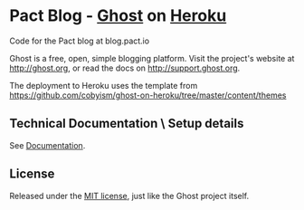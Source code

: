 # Pact Blog - [Ghost](https://github.com/TryGhost/Ghost) on [Heroku](http://heroku.com)

Code for the Pact blog at blog.pact.io

Ghost is a free, open, simple blogging platform. Visit the project's website at <http://ghost.org>, or read the docs on <http://support.ghost.org>.

The deployment to Heroku uses the template from https://github.com/cobyism/ghost-on-heroku/tree/master/content/themes

## Technical Documentation \ Setup details

See [Documentation](blob/master/DOCUMENTATION.md).

## License

Released under the [MIT license](./LICENSE), just like the Ghost project itself.
